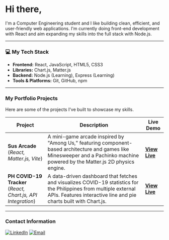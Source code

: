# Hi there,

I'm a Computer Engineering student and I like building clean, efficient, and user-friendly web applications. I'm currently doing front-end development with React and aim expanding my skills into the full stack with Node.js.

---

### 💻 My Tech Stack

* **Frontend:** React, JavaScript, HTML5, CSS3
* **Libraries:** Chart.js, Matter.js
* **Backend:** Node.js (Learning), Express (Learning)
* **Tools & Platforms:** Git, GitHub, npm

---

### My Portfolio Projects

Here are some of the projects I've built to showcase my skills.

| Project                                                                          | Description                                                                                                                                                                                          | Live Demo                                                  |
| -------------------------------------------------------------------------------- | ---------------------------------------------------------------------------------------------------------------------------------------------------------------------------------------------------- | ---------------------------------------------------------- |
| **Sus Arcade**<br>(_React, Matter.js, Vite_)                                   | A mini-game arcade inspired by "Among Us," featuring component-based architecture and games like Minesweeper and a Pachinko machine powered by the Matter.js 2D physics engine.                        | [**View Live**](https://sussy-arcade.netlify.app)          |
| **PH COVID-19 Tracker**<br>(_React, Chart.js, API Integration_)                 | A data-driven dashboard that fetches and visualizes COVID-19 statistics for the Philippines from multiple external APIs. Features interactive line and pie charts built with Chart.js.                     | [**View Live**](https://phcovid19-tracker.netlify.app)     |

---

### Contact Information

[![LinkedIn](https://img.shields.io/badge/LinkedIn-Mikko_Melgar-blue?style=for-the-badge&logo=linkedin)](https://www.linkedin.com/in/mikko-melgar-447069233)
[![Email](https://img.shields.io/badge/Email-Contact%20Me-red?style=for-the-badge&logo=gmail)](mailto:springleaked@gmail.com)
